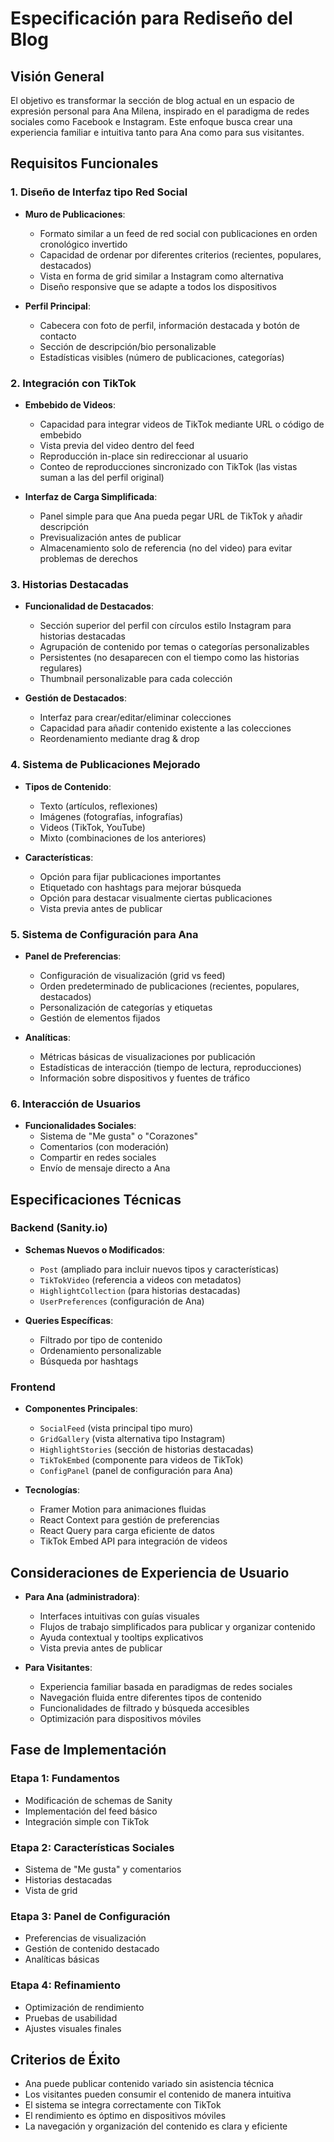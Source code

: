 # Especificación para Rediseño del Blog

## Visión General

El objetivo es transformar la sección de blog actual en un espacio de expresión personal para Ana Milena, inspirado en el paradigma de redes sociales como Facebook e Instagram. Este enfoque busca crear una experiencia familiar e intuitiva tanto para Ana como para sus visitantes.

## Requisitos Funcionales

### 1. Diseño de Interfaz tipo Red Social

- **Muro de Publicaciones**:
  - Formato similar a un feed de red social con publicaciones en orden cronológico invertido
  - Capacidad de ordenar por diferentes criterios (recientes, populares, destacados)
  - Vista en forma de grid similar a Instagram como alternativa
  - Diseño responsive que se adapte a todos los dispositivos

- **Perfil Principal**:
  - Cabecera con foto de perfil, información destacada y botón de contacto
  - Sección de descripción/bio personalizable
  - Estadísticas visibles (número de publicaciones, categorías)

### 2. Integración con TikTok

- **Embebido de Videos**:
  - Capacidad para integrar videos de TikTok mediante URL o código de embebido
  - Vista previa del video dentro del feed
  - Reproducción in-place sin redireccionar al usuario
  - Conteo de reproducciones sincronizado con TikTok (las vistas suman a las del perfil original)

- **Interfaz de Carga Simplificada**:
  - Panel simple para que Ana pueda pegar URL de TikTok y añadir descripción
  - Previsualización antes de publicar
  - Almacenamiento solo de referencia (no del video) para evitar problemas de derechos

### 3. Historias Destacadas

- **Funcionalidad de Destacados**:
  - Sección superior del perfil con círculos estilo Instagram para historias destacadas
  - Agrupación de contenido por temas o categorías personalizables
  - Persistentes (no desaparecen con el tiempo como las historias regulares)
  - Thumbnail personalizable para cada colección

- **Gestión de Destacados**:
  - Interfaz para crear/editar/eliminar colecciones
  - Capacidad para añadir contenido existente a las colecciones
  - Reordenamiento mediante drag & drop

### 4. Sistema de Publicaciones Mejorado

- **Tipos de Contenido**:
  - Texto (artículos, reflexiones)
  - Imágenes (fotografías, infografías)
  - Videos (TikTok, YouTube)
  - Mixto (combinaciones de los anteriores)

- **Características**:
  - Opción para fijar publicaciones importantes
  - Etiquetado con hashtags para mejorar búsqueda
  - Opción para destacar visualmente ciertas publicaciones
  - Vista previa antes de publicar

### 5. Sistema de Configuración para Ana

- **Panel de Preferencias**:
  - Configuración de visualización (grid vs feed)
  - Orden predeterminado de publicaciones (recientes, populares, destacados)
  - Personalización de categorías y etiquetas
  - Gestión de elementos fijados

- **Analíticas**:
  - Métricas básicas de visualizaciones por publicación
  - Estadísticas de interacción (tiempo de lectura, reproducciones)
  - Información sobre dispositivos y fuentes de tráfico

### 6. Interacción de Usuarios

- **Funcionalidades Sociales**:
  - Sistema de "Me gusta" o "Corazones"
  - Comentarios (con moderación)
  - Compartir en redes sociales
  - Envío de mensaje directo a Ana

## Especificaciones Técnicas

### Backend (Sanity.io)

- **Schemas Nuevos o Modificados**:
  - `Post` (ampliado para incluir nuevos tipos y características)
  - `TikTokVideo` (referencia a videos con metadatos)
  - `HighlightCollection` (para historias destacadas)
  - `UserPreferences` (configuración de Ana)

- **Queries Específicas**:
  - Filtrado por tipo de contenido
  - Ordenamiento personalizable
  - Búsqueda por hashtags

### Frontend

- **Componentes Principales**:
  - `SocialFeed` (vista principal tipo muro)
  - `GridGallery` (vista alternativa tipo Instagram)
  - `HighlightStories` (sección de historias destacadas)
  - `TikTokEmbed` (componente para videos de TikTok)
  - `ConfigPanel` (panel de configuración para Ana)

- **Tecnologías**:
  - Framer Motion para animaciones fluidas
  - React Context para gestión de preferencias
  - React Query para carga eficiente de datos
  - TikTok Embed API para integración de videos

## Consideraciones de Experiencia de Usuario

- **Para Ana (administradora)**:
  - Interfaces intuitivas con guías visuales
  - Flujos de trabajo simplificados para publicar y organizar contenido
  - Ayuda contextual y tooltips explicativos
  - Vista previa antes de publicar

- **Para Visitantes**:
  - Experiencia familiar basada en paradigmas de redes sociales
  - Navegación fluida entre diferentes tipos de contenido
  - Funcionalidades de filtrado y búsqueda accesibles
  - Optimización para dispositivos móviles

## Fase de Implementación

### Etapa 1: Fundamentos
- Modificación de schemas de Sanity
- Implementación del feed básico
- Integración simple con TikTok

### Etapa 2: Características Sociales
- Sistema de "Me gusta" y comentarios
- Historias destacadas
- Vista de grid

### Etapa 3: Panel de Configuración
- Preferencias de visualización
- Gestión de contenido destacado
- Analíticas básicas

### Etapa 4: Refinamiento
- Optimización de rendimiento
- Pruebas de usabilidad
- Ajustes visuales finales

## Criterios de Éxito

- Ana puede publicar contenido variado sin asistencia técnica
- Los visitantes pueden consumir el contenido de manera intuitiva
- El sistema se integra correctamente con TikTok
- El rendimiento es óptimo en dispositivos móviles
- La navegación y organización del contenido es clara y eficiente